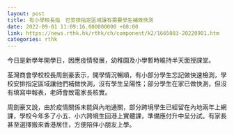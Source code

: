 ```yaml
---
layout: post
title: 有小學校長指　已安排指定區域讓有需要學生補做快測
date: 2022-09-01 11:09:16.000000000 +08:00
link: https://news.rthk.hk/rthk/ch/component/k2/1665083-20220901.htm
categories: rthk
---
```


今日是新學年開學日，因應疫情發展，幼稚園及小學暫時維持半天面授課堂。

荃灣商會學校校長周劍豪表示，開學情況暢順，有小部分學生忘記做快速檢測，學校安排指定區域讓他們補做快測，沒有學生呈陽性；部分學生在家已做快測，但沒有填寫申報表，老師會致電家長核實。

周劍豪又說，由於疫情關係未能與內地通關，部分跨境學生已經留在內地兩年上網課，學校今年多了小五、小六跨境生回港上實體課，準備應付升中呈分試。有家長甚至選擇搬來香港居住，方便陪伴小朋友上學。
